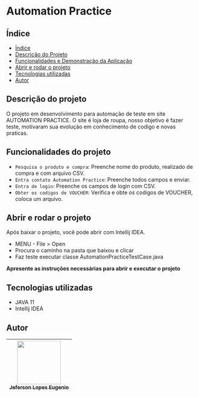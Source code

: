 # Automation Practice 

## Índice

* [Índice](#índice)
* [Descrição do Projeto](#descrição-do-projeto)
* [Funcionalidades e Demonstração da Aplicação](#funcionalidades-do-projeto)
* [Abrir e rodar o projeto](#abrir-e-rodar-o-projeto)
* [Tecnologias utilizadas](#tecnologias-utilizadas)
* [Autor](#autor)

## Descrição do projeto

O projeto em desenvolvimento para automação de teste em site AUTOMATION PRACTICE. O site é loja de roupa, nosso objetivo é fazer teste, motivaram sua evolução em conhecimento de codigo e novas praticas.

## Funcionalidades do projeto

- `Pesquisa o produto e compra`: Preenche nome do produto, realizado de compra e com arquivo CSV.
- `Entra contato Automation Practice`: Preenche todos campos e enviar.
- `Entra de login`: Preenche os campos de login com CSV.
- `Obter os codigos de VOUCHER`: Verifica e obte os codigos de VOUCHER, coloca um arquivo. 

## Abrir e rodar o projeto
Após baixar o projeto, você pode abrir com Intellij IDEA.
- MENU - File > Open
- Procura o caminho na pasta que baixou e clicar
- Faz teste executar classe AutomationPracticeTestCase.java

**Apresente as instruções necessárias para abrir e executar o projeto**

## Tecnologias utilizadas
- JAVA 11
- Intellij IDEA

## Autor
| [<img src="https://avatars.githubusercontent.com/u/38334949?v=4" width=115><br><sub>Jeferson Lopes Eugenio</sub>](https://github.com/jefynhu11) |
| :---: |
